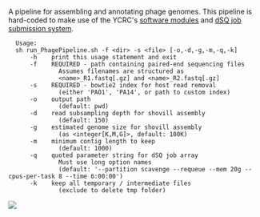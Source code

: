 A pipeline for assembling and annotating phage genomes. This pipeline is hard-coded to make use of the YCRC's [software modules](https://docs.ycrc.yale.edu/clusters-at-yale/applications/modules/) and [dSQ job submission system](https://docs.ycrc.yale.edu/clusters-at-yale/job-scheduling/dsq/).

```{bash}
  Usage:
  sh run_PhagePipeline.sh -f <dir> -s <file> [-o,-d,-g,-m,-q,-k]
      -h    print this usage statement and exit
      -f    REQUIRED - path containing paired-end sequencing files
              Assumes filenames are structured as
              <name>_R1.fastq[.gz] and <name>_R2.fastq[.gz]
      -s    REQUIRED - bowtie2 index for host read removal
              (either 'PAO1', 'PA14', or path to custom index)
      -o    output path
              (default: pwd)
      -d    read subsampling depth for shovill assembly
              (default: 150)
      -g    estimated genome size for shovill assembly
              (as <integer[K,M,G]>, default: 100K)
      -m    minimum contig length to keep
              (default: 1000)
      -q    quoted parameter string for dSQ job array
              Must use long option names
              (default: '--partition scavenge --requeue --mem 20g --cpus-per-task 8 --time 6:00:00')
      -k    keep all temporary / intermediate files
              (exclude to delete tmp folder)
```

![](https://github.com/acvill/PhagePipeline/assets/22378512/733872e3-7f00-428a-b444-9c78de050d01)
